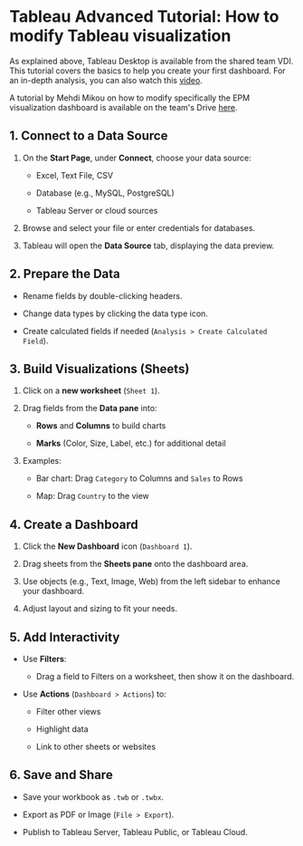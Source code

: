 # Tableau Advanced Tutorial: How to modify Tableau visualization

As explained above, Tableau Desktop is available from the shared team VDI. This tutorial covers the basics to help you create your first dashboard. For an in-depth analysis, you can also watch this [video](https://www.youtube.com/watch?v=j8FSP8XuFyk).

A tutorial by Mehdi Mikou on how to modify specifically the EPM visualization dashboard is available on the team's Drive [here](https://worldbankgroup.sharepoint.com/:v:/r/teams/PowerSystemPlanning-WBGroup/Shared%20Documents/EPM/4.%20Developments/Tableau/Tutorial%20Tableau%20June%202025.mov?csf=1&web=1&e=wzOYrj).

## 1. Connect to a Data Source

1. On the **Start Page**, under **Connect**, choose your data source:
    
    - Excel, Text File, CSV
        
    - Database (e.g., MySQL, PostgreSQL)
        
    - Tableau Server or cloud sources
        
2. Browse and select your file or enter credentials for databases.
    
3. Tableau will open the **Data Source** tab, displaying the data preview.

## 2. Prepare the Data

- Rename fields by double-clicking headers.
    
- Change data types by clicking the data type icon.
    
- Create calculated fields if needed (`Analysis > Create Calculated Field`).

## 3. Build Visualizations (Sheets)

1. Click on a **new worksheet** (`Sheet 1`).
    
2. Drag fields from the **Data pane** into:
    
    - **Rows** and **Columns** to build charts
        
    - **Marks** (Color, Size, Label, etc.) for additional detail
        
3. Examples:
    
    - Bar chart: Drag `Category` to Columns and `Sales` to Rows
        
    - Map: Drag `Country` to the view

## 4. Create a Dashboard

1. Click the **New Dashboard** icon (`Dashboard 1`).
    
2. Drag sheets from the **Sheets pane** onto the dashboard area.
    
3. Use objects (e.g., Text, Image, Web) from the left sidebar to enhance your dashboard.
    
4. Adjust layout and sizing to fit your needs.

## 5. Add Interactivity

- Use **Filters**:
    
    - Drag a field to Filters on a worksheet, then show it on the dashboard.
        
- Use **Actions** (`Dashboard > Actions`) to:
    
    - Filter other views
        
    - Highlight data
        
    - Link to other sheets or websites

## 6. Save and Share

- Save your workbook as `.twb` or `.twbx`.
    
- Export as PDF or Image (`File > Export`).
    
- Publish to Tableau Server, Tableau Public, or Tableau Cloud.
        
